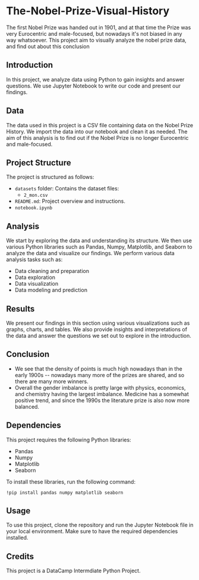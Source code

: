 # The-Nobel-Prize-Visual-History
The first Nobel Prize was handed out in 1901, and at that time the Prize was very Eurocentric and male-focused, but nowadays it's not biased in any way whatsoever. This project aim to visually analyze the nobel prize data, and find out about this conclusion

## Introduction

In this project, we analyze data using Python to gain insights and answer questions. We use Jupyter Notebook to write our code and present our findings.

## Data

The data used in this project is a CSV file containing data on the Nobel Prize History. We import the data into our notebook and clean it as needed. The aim of this analysis is to find out if the Nobel Prize is no longer Eurocentric and male-focused.

## Project Structure

The project is structured as follows:

- `datasets` folder: Contains the dataset files:
  - `2_mon.csv`
- `README.md`: Project overview and instructions.
- `notebook.ipynb`

## Analysis

We start by exploring the data and understanding its structure. We then use various Python libraries such as Pandas, Numpy, Matplotlib, and Seaborn to analyze the data and visualize our findings. We perform various data analysis tasks such as:

- Data cleaning and preparation
- Data exploration
- Data visualization
- Data modeling and prediction

## Results

We present our findings in this section using various visualizations such as graphs, charts, and tables. We also provide insights and interpretations of the data and answer the questions we set out to explore in the introduction.

## Conclusion

- We see that the density of points is much high nowadays than in the early 1900s -- nowadays many more of the prizes are shared, and so there are many more winners.
- Overall the gender imbalance is pretty large with physics, economics, and chemistry having the largest imbalance. Medicine has a somewhat positive trend, and since the 1990s the literature prize is also now more balanced.
## Dependencies

This project requires the following Python libraries:

- Pandas
- Numpy
- Matplotlib
- Seaborn

To install these libraries, run the following command:

```
!pip install pandas numpy matplotlib seaborn
```

## Usage

To use this project, clone the repository and run the Jupyter Notebook file in your local environment. Make sure to have the required dependencies installed.

## Credits

This project is a DataCamp Intermdiate Python Project.
